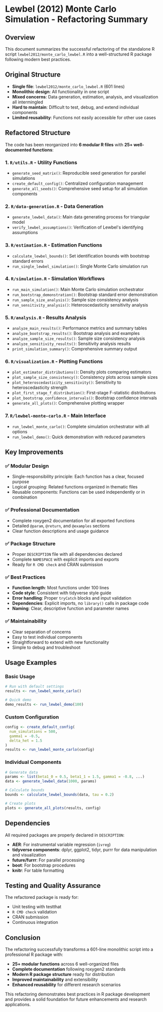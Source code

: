 # Lewbel (2012) Monte Carlo Simulation - Refactoring Summary

## Overview

This document summarizes the successful refactoring of the standalone R script `lewbel2012/monte_carlo_lewbel.R` into a well-structured R package following modern best practices.

## Original Structure

- **Single file**: `lewbel2012/monte_carlo_lewbel.R` (601 lines)
- **Monolithic design**: All functionality in one script
- **Mixed concerns**: Data generation, estimation, analysis, and visualization all intermingled
- **Hard to maintain**: Difficult to test, debug, and extend individual components
- **Limited reusability**: Functions not easily accessible for other use cases

## Refactored Structure

The code has been reorganized into **6 modular R files** with **25+ well-documented functions**:

### 1. `R/utils.R` - Utility Functions
- `generate_seed_matrix()`: Reproducible seed generation for parallel simulations
- `create_default_config()`: Centralized configuration management
- `generate_all_seeds()`: Comprehensive seed setup for all simulation components

### 2. `R/data-generation.R` - Data Generation
- `generate_lewbel_data()`: Main data generating process for triangular model
- `verify_lewbel_assumptions()`: Verification of Lewbel's identifying assumptions

### 3. `R/estimation.R` - Estimation Functions
- `calculate_lewbel_bounds()`: Set identification bounds with bootstrap standard errors
- `run_single_lewbel_simulation()`: Single Monte Carlo simulation run

### 4. `R/simulation.R` - Simulation Workflows
- `run_main_simulation()`: Main Monte Carlo simulation orchestrator
- `run_bootstrap_demonstration()`: Bootstrap standard error demonstration
- `run_sample_size_analysis()`: Sample size consistency analysis
- `run_sensitivity_analysis()`: Heteroscedasticity sensitivity analysis

### 5. `R/analysis.R` - Results Analysis
- `analyze_main_results()`: Performance metrics and summary tables
- `analyze_bootstrap_results()`: Bootstrap analysis and examples
- `analyze_sample_size_results()`: Sample size consistency analysis
- `analyze_sensitivity_results()`: Sensitivity analysis results
- `print_simulation_summary()`: Comprehensive summary output

### 6. `R/visualization.R` - Plotting Functions
- `plot_estimator_distributions()`: Density plots comparing estimators
- `plot_sample_size_consistency()`: Consistency plots across sample sizes
- `plot_heteroscedasticity_sensitivity()`: Sensitivity to heteroscedasticity strength
- `plot_first_stage_f_distribution()`: First-stage F-statistic distributions
- `plot_bootstrap_confidence_intervals()`: Bootstrap confidence intervals
- `generate_all_plots()`: Comprehensive plotting wrapper

### 7. `R/lewbel-monte-carlo.R` - Main Interface
- `run_lewbel_monte_carlo()`: Complete simulation orchestrator with all options
- `run_lewbel_demo()`: Quick demonstration with reduced parameters

## Key Improvements

### ✅ **Modular Design**
- Single-responsibility principle: Each function has a clear, focused purpose
- Logical grouping: Related functions organized in thematic files
- Reusable components: Functions can be used independently or in combination

### ✅ **Professional Documentation**
- Complete roxygen2 documentation for all exported functions
- Detailed `@param`, `@return`, and `@examples` sections
- Clear function descriptions and usage guidance

### ✅ **Package Structure**
- Proper `DESCRIPTION` file with all dependencies declared
- Complete `NAMESPACE` with explicit imports and exports
- Ready for `R CMD check` and CRAN submission

### ✅ **Best Practices**
- **Function length**: Most functions under 100 lines
- **Code style**: Consistent with tidyverse style guide
- **Error handling**: Proper `tryCatch` blocks and input validation
- **Dependencies**: Explicit imports, no `library()` calls in package code
- **Naming**: Clear, descriptive function and parameter names

### ✅ **Maintainability**
- Clear separation of concerns
- Easy to test individual components
- Straightforward to extend with new functionality
- Simple to debug and troubleshoot

## Usage Examples

### Basic Usage
```r
# Run with default settings
results <- run_lewbel_monte_carlo()

# Quick demo
demo_results <- run_lewbel_demo(100)
```

### Custom Configuration
```r
config <- create_default_config(
  num_simulations = 500,
  gamma1 = -0.5,
  delta_het = 1.5
)
results <- run_lewbel_monte_carlo(config)
```

### Individual Components
```r
# Generate data
params <- list(beta1_0 = 0.5, beta1_1 = 1.5, gamma1 = -0.8, ...)
data <- generate_lewbel_data(1000, params)

# Calculate bounds
bounds <- calculate_lewbel_bounds(data, tau = 0.2)

# Create plots
plots <- generate_all_plots(results, config)
```

## Dependencies

All required packages are properly declared in `DESCRIPTION`:
- **AER**: For instrumental variable regression (`ivreg`)
- **tidyverse components**: dplyr, ggplot2, tidyr, purrr for data manipulation and visualization
- **future/furrr**: For parallel processing
- **boot**: For bootstrap procedures
- **knitr**: For table formatting

## Testing and Quality Assurance

The refactored package is ready for:
- Unit testing with testthat
- `R CMD check` validation
- CRAN submission
- Continuous integration

## Conclusion

The refactoring successfully transforms a 601-line monolithic script into a professional R package with:
- **25+ modular functions** across 6 well-organized files
- **Complete documentation** following roxygen2 standards
- **Modern R package structure** ready for distribution
- **Improved maintainability** and extensibility
- **Enhanced reusability** for different research scenarios

This refactoring demonstrates best practices in R package development and provides a solid foundation for future enhancements and research applications.
